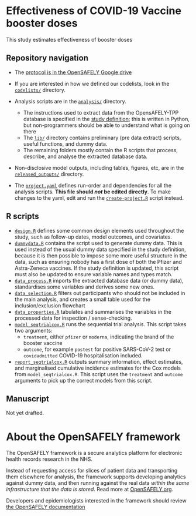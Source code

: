 # Effectiveness of COVID-19 Vaccine booster doses

This study estimates effectiveness of booster doses 

## Repository navigation

-   The [protocol is in the OpenSAFELY Google drive](https://docs.google.com/document/d/1Lu_ZEhCxKpMaPs4U_WsLR-Swb3mD7y8sP-49xibt-N8/edit#)

-   If you are interested in how we defined our codelists, look in the [`codelists/`](./codelists/) directory.

-   Analysis scripts are in the [`analysis/`](./analysis) directory.

    -   The instructions used to extract data from the OpensAFELY-TPP database is specified in the [study definition](./analysis/study_definition.py); this is written in Python, but non-programmers should be able to understand what is going on there
    -   The [`lib/`](./lib) directory contains preliminary (pre data extract) scripts, useful functions, and dummy data.
    -   The remaining folders mostly contain the R scripts that process, describe, and analyse the extracted database data.

-   Non-disclosive model outputs, including tables, figures, etc, are in the [`released_outputs/`](./released_outputs) directory.

-   The [`project.yaml`](./project.yaml) defines run-order and dependencies for all the analysis scripts. **This file should *not* be edited directly**. To make changes to the yaml, edit and run the [`create-project.R`](./create-project.R) script instead.

## R scripts

-   [`design.R`](analysis/R/design.R) defines some common design elements used throughout the study, such as follow-up dates, model outcomes, and covariates.
-   [`dummydata.R`](analysis/R/dummydata.R) contains the script used to generate dummy data. This is used instead of the usual dummy data specified in the study definition, because it is then possible to impose some more useful structure in the data, such as ensuring nobody has a first dose of both the Pfizer and Astra-Zeneca vaccines. If the study definition is updated, this script must also be updated to ensure variable names and types match.
-   [`data_process.R`](analysis/R/data_process.R) imports the extracted database data (or dummy data), standardises some variables and derives some new ones.
-   [`data_selection.R`](./analysis/R/data_selection.R) filters out participants who should not be included in the main analysis, and creates a small table used for the inclusion/exclusion flowchart
-   [`data_properties.R`](./analysis/R/data_properties.R) tabulates and summarises the variables in the processed data for inspection / sense-checking.
-   [`model_seqtrialcox.R`](./analysis/R/model_seqtrialcox.R) runs the sequential trial analysis. This script takes two arguments:
    -   `treatment`, either `pfizer` or `moderna`, indicating the brand of the booster vaccine
    -   `outcome`, for example `postest` for positive SARS-CoV-2 test or `covidadmitted` COVID-19 hospitalisation
         included.
-   [`report_seqtrialcox.R`](./analysis/R/report_seqtrialcox.R) outputs summary information, effect estimates, and marginalised cumulative incidence estimates for the Cox models from `model_seqtrialcox.R`. This script uses the `treatment` and `outcome` arguments to pick up the correct models from this script.

## Manuscript

Not yet drafted.

# About the OpenSAFELY framework

The OpenSAFELY framework is a secure analytics platform for electronic health records research in the NHS.

Instead of requesting access for slices of patient data and transporting them elsewhere for analysis, the framework supports developing analytics against dummy data, and then running against the real data *within the same infrastructure that the data is stored*. Read more at [OpenSAFELY.org](https://opensafely.org).

Developers and epidemiologists interested in the framework should review [the OpenSAFELY documentation](https://docs.opensafely.org)
